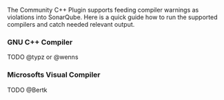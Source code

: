 The Community C++ Plugin supports feeding compiler warnings as violations into SonarQube. Here is a quick guide how to run the supported compilers and catch needed relevant output.

### GNU C++ Compiler
TODO @typz or @wenns

### Microsofts Visual Compiler
TODO @Bertk 